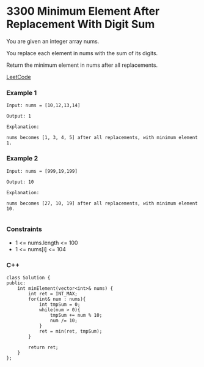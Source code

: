 # 3300 Minimum Element After Replacement With Digit Sum

You are given an integer array nums.

You replace each element in nums with the sum of its digits.

Return the minimum element in nums after all replacements.
 
[LeetCode](https://leetcode.cn/problems/minimum-element-after-replacement-with-digit-sum/)

### Example 1

```
Input: nums = [10,12,13,14]

Output: 1

Explanation:

nums becomes [1, 3, 4, 5] after all replacements, with minimum element 1.
```

### Example 2

```
Input: nums = [999,19,199]

Output: 10

Explanation:

nums becomes [27, 10, 19] after all replacements, with minimum element 10.


```

### Constraints

* 1 <= nums.length <= 100
* 1 <= nums[i] <= 104

### C++ 

```
class Solution {
public:
    int minElement(vector<int>& nums) {
        int ret = INT_MAX;
        for(int& num : nums){
            int tmpSum = 0;
            while(num > 0){
                tmpSum += num % 10;
                num /= 10;
            }
            ret = min(ret, tmpSum);
        }
        
        return ret;
    }
};
```